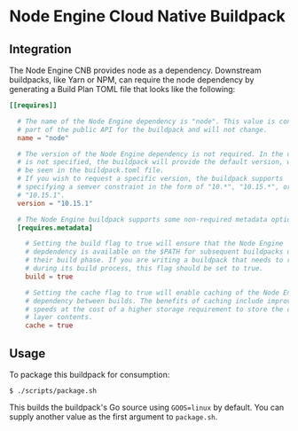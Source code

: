# Node Engine Cloud Native Buildpack

## Integration

The Node Engine CNB provides node as a dependency. Downstream buildpacks, like Yarn or NPM, can require the node dependency by generating a Build Plan TOML file that looks like the following:

```toml
[[requires]]

  # The name of the Node Engine dependency is "node". This value is considered
  # part of the public API for the buildpack and will not change.
  name = "node"

  # The version of the Node Engine dependency is not required. In the case it
  # is not specified, the buildpack will provide the default version, which can
  # be seen in the buildpack.toml file.
  # If you wish to request a specific version, the buildpack supports
  # specifying a semver constraint in the form of "10.*", "10.15.*", or even
  # "10.15.1".
  version = "10.15.1"

  # The Node Engine buildpack supports some non-required metadata options.
  [requires.metadata]

    # Setting the build flag to true will ensure that the Node Engine
    # depdendency is available on the $PATH for subsequent buildpacks during
    # their build phase. If you are writing a buildpack that needs to run Node
    # during its build process, this flag should be set to true.
    build = true

    # Setting the cache flag to true will enable caching of the Node Engine
    # dependency between builds. The benefits of caching include improved build
    # speeds at the cost of a higher storage requirement to store the cached
    # layer contents.
    cache = true
```

## Usage

To package this buildpack for consumption:

```
$ ./scripts/package.sh
```

This builds the buildpack's Go source using `GOOS=linux` by default. You can
supply another value as the first argument to `package.sh`.
